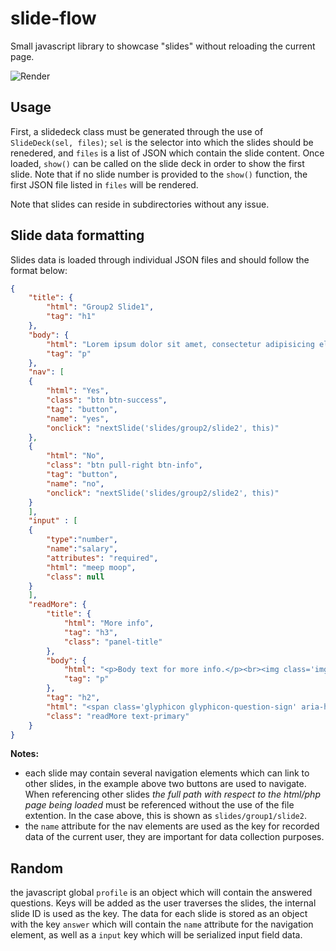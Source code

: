 # slide-flow

Small javascript library to showcase "slides" without reloading the current page.

![Render](https://rawgit.com/ConstantinoSchillebeeckx/slide-flow/master/ss.png "ss")

## Usage

First, a slidedeck class must be generated through the use of `SlideDeck(sel, files)`; `sel` is the selector into which the slides should be renedered, and `files` is a list of JSON which contain the slide content.  Once loaded, `show()` can be called on the slide deck in order to show the first slide.  Note that if no slide number is provided to the `show()` function, the first JSON file listed in `files` will be rendered.

Note that slides can reside in subdirectories without any issue.

## Slide data formatting

Slides data is loaded through individual JSON files and should follow the format below:

```json
{
    "title": {
        "html": "Group2 Slide1",
        "tag": "h1"
    },
    "body": {
        "html": "Lorem ipsum dolor sit amet, consectetur adipisicing elit, sed do eiusmod tempor incididunt ut labore et dolore magna aliqua. Ut enim ad minim veniam, quis nostrud exercitation ullamco laboris nisi ut aliquip ex ea commodo consequat. Duis aute irure dolor in reprehenderit in voluptate velit esse cillum dolore eu fugiat nulla pariatur. Excepteur sint occaecat cupidatat non proident, sunt in culpa qui officia deserunt mollit anim id est laborum.",
        "tag": "p"
    },
    "nav": [
    {
        "html": "Yes",
        "class": "btn btn-success",
        "tag": "button",
        "name": "yes",
        "onclick": "nextSlide('slides/group2/slide2', this)"
    },
    {
        "html": "No",
        "class": "btn pull-right btn-info",
        "tag": "button",
        "name": "no",
        "onclick": "nextSlide('slides/group2/slide2', this)"
    }
    ],
    "input" : [
    {
        "type":"number",
        "name":"salary",
        "attributes": "required",
        "html": "meep moop",
        "class": null
    }
    ],
    "readMore": {
        "title": {
            "html": "More info",
            "tag": "h3",
            "class": "panel-title"
        },
        "body": {
            "html": "<p>Body text for more info.</p><br><img class='img-responsive' src='https://upload.wikimedia.org/wikipedia/commons/d/db/B%C3%A9zier_3_big.gif'></img>",
            "tag": "p"
        },
        "tag": "h2",
        "html": "<span class='glyphicon glyphicon-question-sign' aria-hidden='true'></span>",
        "class": "readMore text-primary"
    }
}
```

**Notes:** 
- each slide may contain several navigation elements which can link to other slides, in the example above two buttons are used to navigate.  When referencing other slides *the full path with respect to the html/php page being loaded* must be referenced without the use of the file extention.  In the case above, this is shown as `slides/group1/slide2`.
- the `name` attribute for the nav elements are used as the key for recorded data of the current user, they are important for data collection purposes.


## Random

the javascript global `profile` is an object which will contain the answered questions.  Keys will be added as the user traverses the slides, the internal slide ID is used as the key.  The data for each slide is stored as an object with the key `answer` which will contain the `name` attribute for the navigation element, as well as a `input` key which will be serialized input field data.
